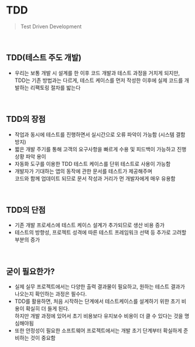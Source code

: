 # TDD
> Test Driven Development
<br>

## TDD(테스트 주도 개발)
* 우리는 보통 개발 시 설계를 한 이후 코드 개발과 테스트 과정을 거치게 되지만,<br>
TDD는 기존 방법과는 다르게, 테스트 케이스를 먼저 작성한 이후에 실제 코드를 개발하는 리팩토링 절차를 밟는다
<br>

## TDD의 장점
* 작업과 동시에 테스트를 진행하면서 실시간으로 오류 파악이 가능함 (시스템 결함 방지)
* 짧은 개발 주기를 통해 고객의 요구사항을 빠르게 수용 및 피드백이 가능하고 진행 상황 파악 용이
* 자동화 도구를 이용한 TDD 테스트 케이스를 단위 테스트로 사용이 가능함
* 개발자가 기대하는 앱의 동작에 관한 문서를 테스트가 제공해주며<br> 코드와 함께 업데이트 되므로 문서 작성과 거리가 먼 개발자에게 매우 유용함
<br>

## TDD의 단점
* 기존 개발 프로세스에 테스트 케이스 설계가 추가되므로 생산 비용 증가
* 테스트의 방향성, 프로젝트 성격에 따른 테스트 프레임워크 선택 등 추가로 고려할 부분의 증가
<br>

## 굳이 필요한가?
* 실제 실무 프로젝트에서는 다양한 출력 결과물이 필요하고, 원하는 테스트 결과가 나오는지 확인하는 과정은 필수다.
* TDD를 활용하면, 처음 시작하는 단계에서 테스트케이스를 설계하기 위한 초기 비용이 확실히 더 들게 된다.<br>
하지만 개발 과정에 있어서 초기 비용보다 유지보수 비용이 더 클 수 있다는 것을 명심해야됨
* 또한 안정성이 필요한 소프트웨어 프로젝트에서는 개발 초기 단계부터 확실하게 준비하는 것이 중요함

